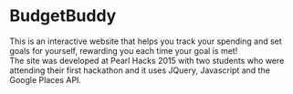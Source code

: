 # BudgetBuddy
This is an interactive website that helps you track your spending and set goals for yourself, rewarding you each time your goal is met!
<br>
The site was developed at Pearl Hacks 2015 with two students who were attending their first hackathon and it uses JQuery, Javascript and the Google Places API.
